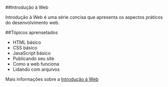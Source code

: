 ##Introdução à Web

Introdução à Web é uma série concisa que apresenta os aspectos práticos do desenvolvimento web.

##Tópicos aprensetados

 - HTML básico
 - CSS básico
 - JavaScript básico
 - Publicando seu site
 - Como a web funciona
 - Lidando com arquivos

Mais informações sobre a <a href="https://developer.mozilla.org/pt-BR/docs/Learn/Getting_started_with_the_web" target="_blank">Introdução à Web</a>
